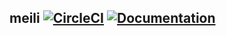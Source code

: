meili [![CircleCI](https://circleci.com/gh/fortytw2/meili.svg?style=svg)](https://circleci.com/gh/fortytw2/meili) [![Documentation](https://godoc.org/github.com/fortytw2/meili?status.svg)](http://godoc.org/github.com/fortytw2/meili)
-------

```go





```